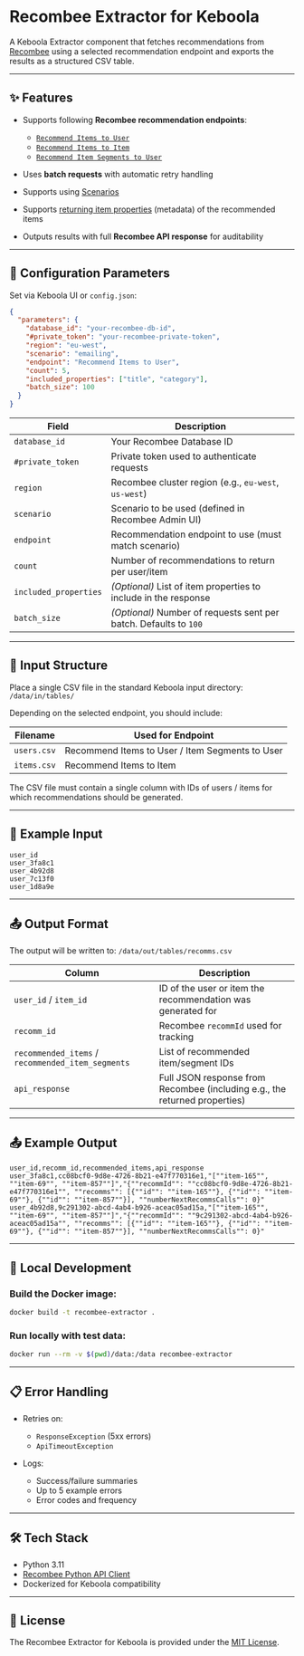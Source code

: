 # Recombee Extractor for Keboola

A Keboola Extractor component that fetches recommendations from [Recombee](https://www.recombee.com/) using a selected recommendation endpoint and exports the results as a structured CSV table.

---

## ✨ Features

* Supports following **Recombee recommendation endpoints**:

  * [`Recommend Items to User`](https://docs.recombee.com/api.html#recommend-items-to-user)
  * [`Recommend Items to Item`](https://docs.recombee.com/api.html#recommend-items-to-item)
  * [`Recommend Item Segments to User`](https://docs.recombee.com/api.html#recommend-item-segments-to-user)
* Uses **batch requests** with automatic retry handling
* Supports using [Scenarios](https://docs.recombee.com/scenarios)
* Supports [returning item properties](https://docs.recombee.com/api#recommend-items-to-user-param-includedProperties) (metadata) of the recommended items
* Outputs results with full **Recombee API response** for auditability

---

## 🔧 Configuration Parameters

Set via Keboola UI or `config.json`:

```json
{
  "parameters": {
    "database_id": "your-recombee-db-id",
    "#private_token": "your-recombee-private-token",
    "region": "eu-west",
    "scenario": "emailing",
    "endpoint": "Recommend Items to User",
    "count": 5,
    "included_properties": ["title", "category"],
    "batch_size": 100
  }
}
```

| Field                 | Description                                                       |
| --------------------- | ----------------------------------------------------------------- |
| `database_id`         | Your Recombee Database ID                                         |
| `#private_token`      | Private token used to authenticate requests                       |
| `region`              | Recombee cluster region (e.g., `eu-west`, `us-west`)              |
| `scenario`            | Scenario to be used (defined in Recombee Admin UI)                |
| `endpoint`            | Recommendation endpoint to use (must match scenario)              |
| `count`               | Number of recommendations to return per user/item                 |
| `included_properties` | *(Optional)* List of item properties to include in the response   |
| `batch_size`          | *(Optional)* Number of requests sent per batch. Defaults to `100` |

---

## 🧱 Input Structure

Place a single CSV file in the standard Keboola input directory:
`/data/in/tables/`

Depending on the selected endpoint, you should include:

| Filename    | Used for Endpoint                               |
| ----------- | ----------------------------------------------- |
| `users.csv` | Recommend Items to User / Item Segments to User |
| `items.csv` | Recommend Items to Item                         |

The CSV file must contain a single column with IDs of users / items for which recommendations should be generated.

---

##  🧱 Example Input

```
user_id
user_3fa8c1
user_4b92d8
user_7c13f0
user_1d8a9e
```
---

## 📤 Output Format

The output will be written to:
`/data/out/tables/recomms.csv`

| Column                                            | Description                                                                |
| ------------------------------------------------- | -------------------------------------------------------------------------- |
| `user_id` / `item_id`                             | ID of the user or item the recommendation was generated for                |
| `recomm_id`                                       | Recombee `recommId` used for tracking                                      |
| `recommended_items` / `recommended_item_segments` | List of recommended item/segment IDs                                       |
| `api_response`                                    | Full JSON response from Recombee (including e.g., the returned properties) |

---

## 📤 Example Output

```csv
user_id,recomm_id,recommended_items,api_response
user_3fa8c1,cc08bcf0-9d8e-4726-8b21-e47f770316e1,"[""item-165"", ""item-69"", ""item-857""]","{""recommId"": ""cc08bcf0-9d8e-4726-8b21-e47f770316e1"", ""recomms"": [{""id"": ""item-165""}, {""id"": ""item-69""}, {""id"": ""item-857""}], ""numberNextRecommsCalls"": 0}"
user_4b92d8,9c291302-abcd-4ab4-b926-aceac05ad15a,"[""item-165"", ""item-69"", ""item-857""]","{""recommId"": ""9c291302-abcd-4ab4-b926-aceac05ad15a"", ""recomms"": [{""id"": ""item-165""}, {""id"": ""item-69""}, {""id"": ""item-857""}], ""numberNextRecommsCalls"": 0}"
```

---

## 🐳 Local Development

### Build the Docker image:

```bash
docker build -t recombee-extractor .
```

### Run locally with test data:

```bash
docker run --rm -v $(pwd)/data:/data recombee-extractor
```

---

## 📋 Error Handling

* Retries on:

  * `ResponseException` (5xx errors)
  * `ApiTimeoutException`
* Logs:

  * Success/failure summaries
  * Up to 5 example errors
  * Error codes and frequency

---

## 🛠 Tech Stack

* Python 3.11
* [Recombee Python API Client](https://github.com/recombee/python-api-client)
* Dockerized for Keboola compatibility

---

## 📄 License

The Recombee Extractor for Keboola is provided under the [MIT License](https://opensource.org/licenses/MIT).
